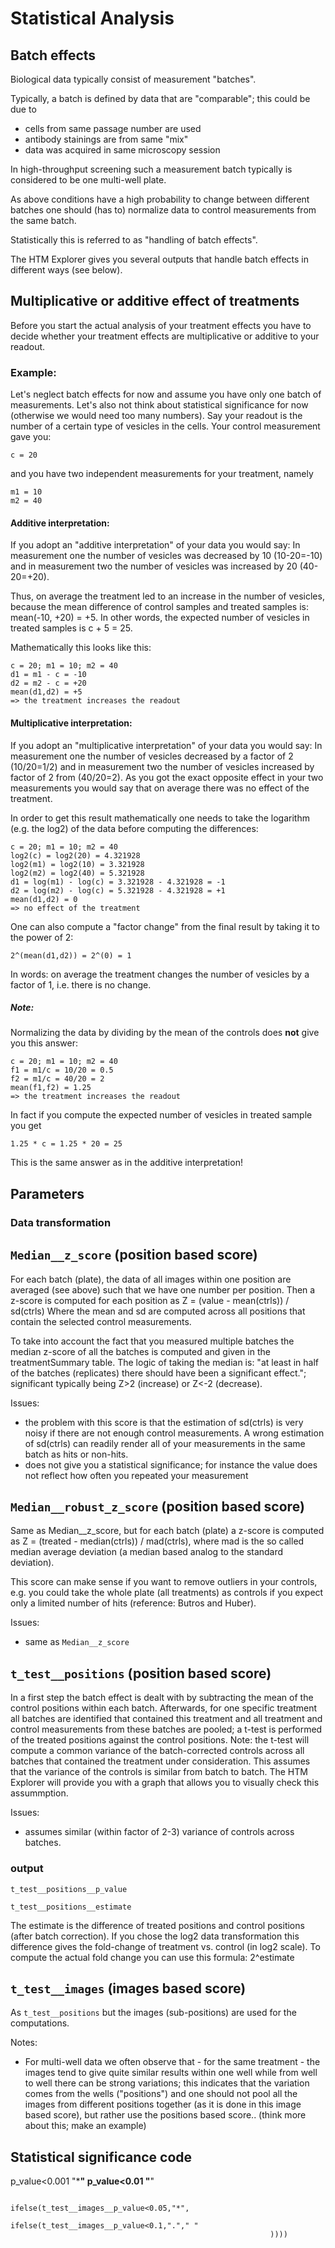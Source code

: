 # Statistical Analysis

## Batch effects

Biological data typically consist of measurement "batches".

Typically, a batch is defined by data that are "comparable"; this could be due to
- cells from same passage number are used
- antibody stainings are from same "mix"
- data was acquired in same microscopy session

In high-throughput screening such a measurement batch typically is considered to be one multi-well plate.

As above conditions have a high probability to change between different batches one should (has to) normalize data to control measurements from the same batch.

Statistically this is referred to as "handling of batch effects".

The HTM Explorer gives you several outputs that handle batch effects in different ways (see below). 


## Multiplicative or additive effect of treatments

Before you start the actual analysis of your treatment effects you have to decide whether your treatment effects are multiplicative or additive to your readout.

### Example:

Let's neglect batch effects for now and assume you have only one batch of measurements. Let's also not think about statistical significance for now (otherwise we would need too many numbers). Say your readout is the number of a certain type of vesicles in the cells. 
Your control measurement gave you: 
	
	c = 20

and you have two independent measurements for your treatment, namely
	
	m1 = 10
	m2 = 40

#### Additive interpretation: 
If you adopt an "additive interpretation" of your data you would say: In measurement one the number of vesicles was decreased by 10 (10-20=-10) and in measurement two  the number of vesicles was increased by 20  (40-20=+20).

Thus, on average the treatment led to an increase in the number of vesicles, because the mean difference of control samples and treated samples is: mean(-10, +20) = +5. In other words, the expected number of vesicles in treated samples is c + 5 = 25.

Mathematically this looks like this:

	c = 20; m1 = 10; m2 = 40	
	d1 = m1 - c = -10
	d2 = m2 - c = +20
	mean(d1,d2) = +5 
	=> the treatment increases the readout



#### Multiplicative interpretation:
If you adopt an "multiplicative interpretation" of your data you would say: 
In measurement one the number of vesicles decreased by a factor of 2 (10/20=1/2) and in measurement two the number of vesicles increased by factor of 2 from (40/20=2). As you got the exact opposite effect in your two measurements you would say that on average there was no effect of the treatment.

In order to get this result mathematically one needs to take the logarithm (e.g. the log2) of the data before computing the differences:

	c = 20; m1 = 10; m2 = 40	
	log2(c) = log2(20) = 4.321928
	log2(m1) = log2(10) = 3.321928
	log2(m2) = log2(40) = 5.321928
	d1 = log(m1) - log(c) = 3.321928 - 4.321928 = -1
	d2 = log(m2) - log(c) = 5.321928 - 4.321928 = +1
	mean(d1,d2) = 0 
	=> no effect of the treatment

One can also compute a "factor change" from the final result by taking it to the power of 2:
	
	2^(mean(d1,d2)) = 2^(0) = 1

In words: on average the treatment changes the number of vesicles by a factor of 1, i.e. there is no change.

##### Note:

Normalizing the data by dividing by the mean of the controls does __not__ give you this answer:

	c = 20; m1 = 10; m2 = 40	
	f1 = m1/c = 10/20 = 0.5
	f2 = m1/c = 40/20 = 2
	mean(f1,f2) = 1.25 
	=> the treatment increases the readout

In fact if you compute the expected number of vesicles in treated sample you get

	1.25 * c = 1.25 * 20 = 25 

This is the same answer as in the additive interpretation!


## Parameters

### Data transformation


## `Median__z_score` (position based score)

For each batch (plate), the data of all images within one position are averaged (see above) such that we have one number per position. 
Then a z-score is computed for each position as Z = (value - mean(ctrls)) / sd(ctrls)
Where the mean and sd are computed across all positions that contain the selected control measurements.

To take into account the fact that you measured multiple batches the median z-score of all the batches is computed and given in the treatmentSummary table. The logic of taking the median is: "at least in half of the batches (replicates) there should have been a significant effect."; significant typically being Z>2 (increase) or Z<-2 (decrease).

Issues:
- the problem with this score is that the estimation of sd(ctrls) is very noisy if there are not enough control measurements. A wrong estimation of sd(ctrls) can readily render all of your measurements in the same batch as hits or non-hits. 
- does not give you a statistical significance; for instance the value does not reflect how often you repeated your measurement
 
## `Median__robust_z_score` (position based score)

Same as Median__z_score, but for each batch (plate) a z-score is computed as Z =  (treated - median(ctrls)) / mad(ctrls), where mad is the so called median average deviation (a median based analog to the standard deviation).

This score can make sense if you want to remove outliers in your controls, e.g. you could take the whole plate (all treatments) as controls if you expect only a limited number of hits (reference: Butros and Huber).

Issues:
- same as `Median__z_score`


## `t_test__positions` (position based score)

In a first step the batch effect is dealt with by subtracting the mean of the control positions within each batch. 
Afterwards, for one specific treatment all batches are identified that contained this treatment and all treatment and control measurements from these batches are pooled; a t-test is performed of the treated positions against the control positions.
Note: the t-test will compute a common variance of the batch-corrected controls across all batches that contained the treatment under consideration. This assumes that the variance of the controls is similar from batch to batch. The HTM Explorer will provide you with a graph that allows you to visually check this assummption.

Issues:
- assumes similar (within factor of 2-3) variance of controls across batches.

### output

`t_test__positions__p_value`


`t_test__positions__estimate`

The estimate is the difference of treated positions and control positions (after batch correction).
If you chose the log2 data transformation this difference gives the fold-change of treatment vs. control (in log2 scale). To compute the actual fold change you can use this formula: 2^estimate





## `t_test__images` (images based score)

As `t_test__positions` but the images (sub-positions) are used for the computations.


Notes:

- For multi-well data we often observe that - for the same treatment - the images tend to give quite similar results within one well while from well to well there can be strong variations; this indicates that the variation comes from the wells ("positions") and one should not pool all the images from different positions together (as it is done in this image based score), but rather use the positions based score..
(think more about this; make an example)


## Statistical significance code

p_value<0.001 "***"
p_value<0.01 "**"

                                                      ifelse(t_test__images__p_value<0.05,"*",
                                                              ifelse(t_test__images__p_value<0.1,"."," "
                                                              ))))


